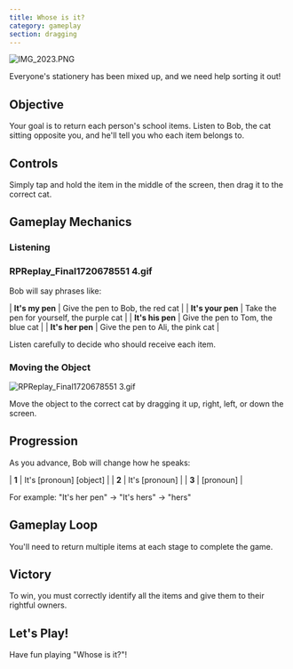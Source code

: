 ```yaml
---
title: Whose is it?
category: gameplay
section: dragging
---
```

![IMG_2023.PNG](https://help.studycat.com/hc/article_attachments/34966103260825)

Everyone's stationery has been mixed up, and we need help sorting it out!

## Objective

Your goal is to return each person's school items. Listen to Bob, the cat sitting opposite you, and he'll tell you who each item belongs to.

## Controls

Simply tap and hold the item in the middle of the screen, then drag it to the correct cat.

## Gameplay Mechanics

### Listening

### RPReplay_Final1720678551 4.gif

Bob will say phrases like:

| **It's my pen** | Give the pen to Bob, the red cat |
| **It's your pen** | Take the pen for yourself, the purple cat |
| **It's his pen** | Give the pen to Tom, the blue cat |
| **It's her pen** | Give the pen to Ali, the pink cat |

Listen carefully to decide who should receive each item.

### Moving the Object

![RPReplay_Final1720678551 3.gif](https://help.studycat.com/hc/article_attachments/34966668424601)

Move the object to the correct cat by dragging it up, right, left, or down the screen.

## Progression

As you advance, Bob will change how he speaks:

| **1** | It's [pronoun] [object] |
| **2** | It's [pronoun] |
| **3** | [pronoun] |

For example:
"It's her pen" -> "It's hers" -> "hers"

## Gameplay Loop

You'll need to return multiple items at each stage to complete the game.

## Victory

To win, you must correctly identify all the items and give them to their rightful owners.

## Let's Play!

Have fun playing "Whose is it?"!